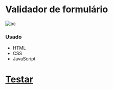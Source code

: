 # Validador  de formulário

![pc](https://user-images.githubusercontent.com/82732587/137639611-63c5291d-db8c-4e88-8e56-480f0fefd7ae.gif)

### Usado ###
+ HTML
+ CSS
+ JavaScript

# <a href="">Testar</a> #
